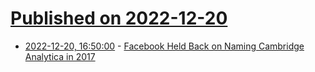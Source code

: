 # [Published on 2022-12-20](index.md)

* [2022-12-20, 16:50:00](https://tech.slashdot.org/story/22/12/20/1650236/facebook-held-back-on-naming-cambridge-analytica-in-2017?utm_source=rss1.0mainlinkanon&utm_medium=feed) - [Facebook Held Back on Naming Cambridge Analytica in 2017](https://tech.slashdot.org/story/22/12/20/1650236/facebook-held-back-on-naming-cambridge-analytica-in-2017?utm_source=rss1.0mainlinkanon&utm_medium=feed)
